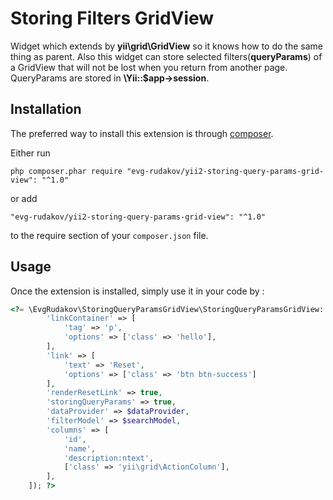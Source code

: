 Storing Filters GridView
========================
Widget which extends by **yii\grid\GridView** so it knows how to do the same thing as parent. 
Also this widget can store selected filters(**queryParams**) of a GridView that will
not be lost when you return from another page. 
QueryParams are stored in **\Yii::$app->session**.

Installation
------------

The preferred way to install this extension is through [composer](http://getcomposer.org/download/).

Either run

```
php composer.phar require "evg-rudakov/yii2-storing-query-params-grid-view": "^1.0"
```

or add

```
"evg-rudakov/yii2-storing-query-params-grid-view": "^1.0"
```

to the require section of your `composer.json` file.


Usage
-----

Once the extension is installed, simply use it in your code by  :

```php
<?= \EvgRudakov\StoringQueryParamsGridView\StoringQueryParamsGridView::widget([
        'linkContainer' => [
            'tag' => 'p',
            'options' => ['class' => 'hello'],
        ],
        'link' => [
            'text' => 'Reset',
            'options' => ['class' => 'btn btn-success']
        ],
        'renderResetLink' => true,
        'storingQueryParams' => true,
        'dataProvider' => $dataProvider,
        'filterModel' => $searchModel,
        'columns' => [
            'id',
            'name',
            'description:ntext',
            ['class' => 'yii\grid\ActionColumn'],
        ],
    ]); ?>
```


